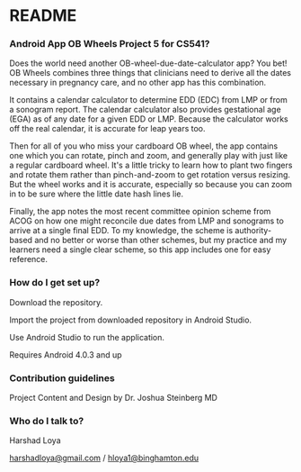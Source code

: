 # README #

### Android App OB Wheels Project 5 for CS541? ###

Does the world need another OB-wheel-due-date-calculator app? You bet! OB Wheels combines three things that clinicians need to derive all the dates necessary in pregnancy care, and no other app has this combination. 

It contains a calendar calculator to determine EDD (EDC) from LMP or from a sonogram report. The calendar calculator also provides gestational age (EGA) as of any date for a given EDD or LMP. Because the calculator works off the real calendar, it is accurate for leap years too.

Then for all of you who miss your cardboard OB wheel, the app contains one which you can rotate, pinch and zoom, and generally play with just like a regular cardboard wheel. It's a little tricky to learn how to plant two fingers and rotate them rather than pinch-and-zoom to get rotation versus resizing. But the wheel works and it is accurate, especially so because you can zoom in to be sure where the little date hash lines lie.

Finally, the app notes the most recent committee opinion scheme from ACOG on how one might reconcile due dates from LMP and sonograms to arrive at a single final EDD. To my knowledge, the scheme is authority-based and no better or worse than other schemes, but my practice and my learners need a single clear scheme, so this app includes one for easy reference.

### How do I get set up? ###

Download the repository.

Import the project from downloaded repository in Android Studio.

Use Android Studio to run the application.

Requires Android 4.0.3 and up

### Contribution guidelines ###

Project Content and Design by Dr. Joshua Steinberg MD

### Who do I talk to? ###

Harshad Loya

harshadloya@gmail.com / hloya1@binghamton.edu